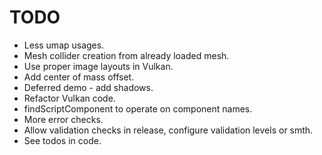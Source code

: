 # TODO

* Less umap usages.
* Mesh collider creation from already loaded mesh.
* Use proper image layouts in Vulkan.
* Add center of mass offset.
* Deferred demo - add shadows.
* Refactor Vulkan code.
* findScriptComponent to operate on component names.
* More error checks.
* Allow validation checks in release, configure validation levels or smth.
* See todos in code.